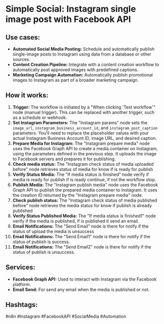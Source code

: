 # Simple Social: Instagram single image post with Facebook API

## Use cases:

- **Automated Social Media Posting:** Schedule and automatically publish single-image posts to Instagram using data from a database or other sources.
- **Content Creation Pipeline:** Integrate with a content creation workflow to automatically post approved images with predefined captions.
- **Marketing Campaign Automation:**  Automatically publish promotional images to Instagram as part of a broader marketing campaign.

## How it works:

1.  **Trigger:** The workflow is initiated by a "When clicking 'Test workflow'" node (manual trigger).  This can be replaced with another trigger, such as a schedule or webhook.
2.  **Set Instagram Parameters:** The "Instagram params" node sets the `image_url`, `instagram_business_account_id`, and `instagram_post_caption` parameters.  You'll need to replace the placeholder values with your actual Instagram Business Account ID, image URL, and desired caption.
3.  **Prepare Media for Instagram:** The "Instagram prepare media" node uses the Facebook Graph API to create a media container on Instagram, using the parameters defined in the previous step. It uploads the image to Facebook servers and prepares it for publishing.
4.  **Check media status:** The "Instagram check status of media uploaded before" node retrieves status of media for know if is ready for publish
5.  **Verify Status Media:** The "If media status is finished" node verify if media is ready for publish if is ready continue, if not the workflow stop.
6.  **Publish Media:** The "Instagram publish media" node uses the Facebook Graph API to publish the prepared media container to Instagram. It uses the creation ID returned by the "Instagram prepare media" node.
7.  **Check publish status:** The "Instagram check status of media published before" node retrieves the media status for know if publish is already published
8.  **Verify Status Published Media:** The "If media status is finished1" node verify if the media is published, if is published it send an email.
9.  **Email Notifications:** The "Send Email" node is there for notify if the status of upload the media is unsuccess
10. **Email Notifications:** The "Send Email1" node is there for notify if the status of publish is success.
11. **Email Notifications:** The "Send Email2" node is there for notify if the status of publish is unsuccess.

## Services:

*   **Facebook Graph API:** Used to interact with Instagram via the Facebook platform.
*   **Email Send:** For send any email when the media is published or not.

## Hashtags:

#n8n #Instagram #FacebookAPI #SocialMedia #Automation
